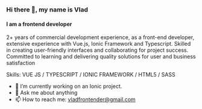 ### Hi there 👋, my name is Vlad
#### I am a frontend developer
2+ years of commercial development experience, as a front-end developer, extensive experience with Vue.js, Ionic Framework and Typescript. Skilled in creating user-friendly interfaces and collaborating for project success. Committed to learning and delivering quality solutions for user and business satisfaction

Skills: VUE JS / TYPESCRIPT / IONIC FRAMEWORK / HTML5 / SASS

- 🔭 I’m currently working on an Ionic project. 
- 💬 Ask me about anything 
- 📫 How to reach me: vladfrontender@gmail.com 


